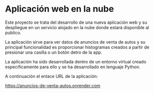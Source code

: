 # Aplicación web en la nube

Este proyecto se trata del desarrollo de una nueva aplicación web y su despliegue en un servicio alojado en la nube donde estará disponible al publico. 

La aplicación sirve para ver datos de anuncios de venta de autos y su principal funcionalidad es proporcionar histogramas creados a partir de presionar una casilla o un botón  detro de la app.

La aplicación ha sido desarrollada dentro de un  entorno virtual creado especificamente para ello y se ha desarrollado en lenguaje Python. 

A continuación el enlace URL de la aplicación:

https://anuncios-de-venta-autos.onrender.com
